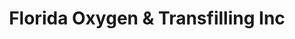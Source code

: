 ---
title: "Florida Oxygen & Transfilling Inc"
url: /port-richey/florida-oxygen-and-transfilling-inc/
shop: medical supply
---